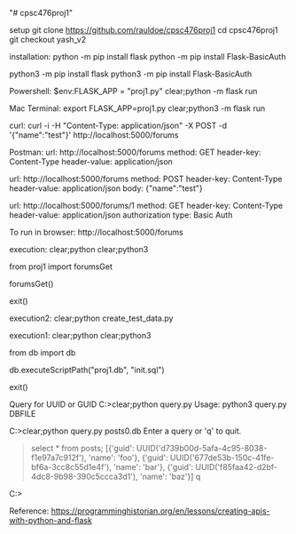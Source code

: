 "# cpsc476proj1"
 
setup
git clone https://github.com/rauldoe/cpsc476proj1
cd cpsc476proj1
git checkout yash_v2

installation:
python -m pip install flask
python -m pip install Flask-BasicAuth

python3 -m pip install flask
python3 -m pip install Flask-BasicAuth

Powershell:
$env:FLASK_APP = "proj1.py"
clear;python -m flask run

Mac Terminal:
export FLASK_APP=proj1.py
clear;python3 -m flask run


curl:
curl -i -H "Content-Type: application/json" -X POST -d '{"name":"test"}' http://localhost:5000/forums

Postman:
url: http://localhost:5000/forums
method: GET
header-key: Content-Type
header-value: application/json

url: http://localhost:5000/forums
method: POST
header-key: Content-Type
header-value: application/json
body: {"name":"test"}

url: http://localhost:5000/forums/1
method: GET
header-key: Content-Type
header-value: application/json
authorization type: Basic Auth

To run in browser:
http://localhost:5000/forums

execution:
clear;python 
clear;python3

>>> 
from proj1 import forumsGet

>>> 
forumsGet()

>>>
exit()

execution2:
clear;python create_test_data.py

execution1:
clear;python
clear;python3

>>> 
from db import db

>>>
db.executeScriptPath("proj1.db", "init.sql")

>>>
exit()


Query for UUID or GUID
C:\>clear;python query.py
Usage: python3 query.py DBFILE

C:\>clear;python query.py posts0.db
Enter a query or 'q' to quit.
> select * from posts;
[{'guid': UUID('d739b00d-5afa-4c95-8038-f1e97a7c912f'), 'name': 'foo'},
 {'guid': UUID('677de53b-150c-41fe-bf6a-3cc8c55d1e4f'), 'name': 'bar'},
 {'guid': UUID('f85faa42-d2bf-4dc8-9b98-390c5ccca3d1'), 'name': 'baz'}]
> q

C:\>

Reference:
https://programminghistorian.org/en/lessons/creating-apis-with-python-and-flask
